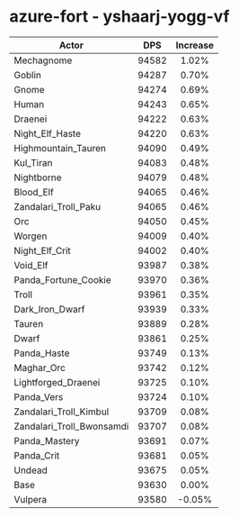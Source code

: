 # azure-fort - yshaarj-yogg-vf
| Actor | DPS | Increase |
|---|:---:|:---:|
|Mechagnome|94582|1.02%|
|Goblin|94287|0.70%|
|Gnome|94274|0.69%|
|Human|94243|0.65%|
|Draenei|94222|0.63%|
|Night_Elf_Haste|94220|0.63%|
|Highmountain_Tauren|94090|0.49%|
|Kul_Tiran|94083|0.48%|
|Nightborne|94079|0.48%|
|Blood_Elf|94065|0.46%|
|Zandalari_Troll_Paku|94065|0.46%|
|Orc|94050|0.45%|
|Worgen|94009|0.40%|
|Night_Elf_Crit|94002|0.40%|
|Void_Elf|93987|0.38%|
|Panda_Fortune_Cookie|93970|0.36%|
|Troll|93961|0.35%|
|Dark_Iron_Dwarf|93939|0.33%|
|Tauren|93889|0.28%|
|Dwarf|93861|0.25%|
|Panda_Haste|93749|0.13%|
|Maghar_Orc|93742|0.12%|
|Lightforged_Draenei|93725|0.10%|
|Panda_Vers|93724|0.10%|
|Zandalari_Troll_Kimbul|93709|0.08%|
|Zandalari_Troll_Bwonsamdi|93707|0.08%|
|Panda_Mastery|93691|0.07%|
|Panda_Crit|93681|0.05%|
|Undead|93675|0.05%|
|Base|93630|0.00%|
|Vulpera|93580|-0.05%|
